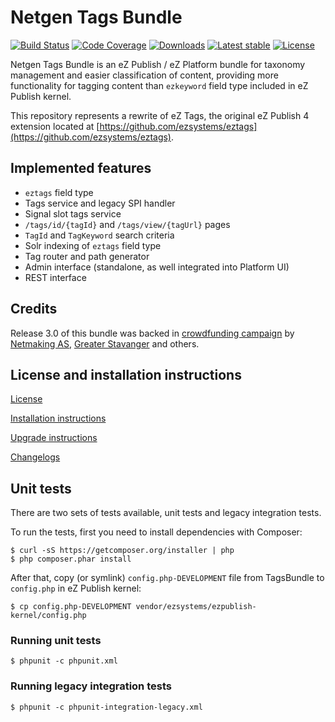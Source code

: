 Netgen Tags Bundle
==================

[![Build Status](https://img.shields.io/travis/netgen/TagsBundle.svg?style=flat-square)](https://travis-ci.org/netgen/TagsBundle)
[![Code Coverage](https://img.shields.io/codecov/c/github/netgen/TagsBundle.svg?style=flat-square)](https://codecov.io/gh/netgen/TagsBundle)
[![Downloads](https://img.shields.io/packagist/dt/netgen/tagsbundle.svg?style=flat-square)](https://packagist.org/packages/netgen/tagsbundle)
[![Latest stable](https://img.shields.io/packagist/v/netgen/tagsbundle.svg?style=flat-square)](https://packagist.org/packages/netgen/tagsbundle)
[![License](https://img.shields.io/packagist/l/netgen/tagsbundle.svg?style=flat-square)](https://packagist.org/packages/netgen/tagsbundle)

Netgen Tags Bundle is an eZ Publish / eZ Platform bundle for taxonomy management and easier classification of content, providing more functionality for tagging content than `ezkeyword` field type included in eZ Publish kernel.

This repository represents a rewrite of eZ Tags, the original eZ Publish 4 extension located at [https://github.com/ezsystems/eztags](https://github.com/ezsystems/eztags).

Implemented features
--------------------

* `eztags` field type
* Tags service and legacy SPI handler
* Signal slot tags service
* `/tags/id/{tagId}` and `/tags/view/{tagUrl}` pages
* `TagId` and `TagKeyword` search criteria
* Solr indexing of `eztags` field type
* Tag router and path generator
* Admin interface (standalone, as well integrated into Platform UI)
* REST interface

Credits
-------

Release 3.0 of this bundle was backed in [crowdfunding campaign](https://www.indiegogo.com/projects/netgen-tags-bundle-support-for-ez-platform-ui--3) by [Netmaking AS](https://netmaking.no), [Greater Stavanger](http://www.greaterstavanger.com) and others.

License and installation instructions
-------------------------------------

[License](LICENSE)

[Installation instructions](Resources/doc/INSTALL.md)

[Upgrade instructions](Resources/doc/UPGRADE.md)

[Changelogs](Resources/doc/)

Unit tests
----------

There are two sets of tests available, unit tests and legacy integration tests.

To run the tests, first you need to install dependencies with Composer:

    $ curl -sS https://getcomposer.org/installer | php
    $ php composer.phar install

After that, copy (or symlink) `config.php-DEVELOPMENT` file from TagsBundle to `config.php` in eZ Publish kernel:

    $ cp config.php-DEVELOPMENT vendor/ezsystems/ezpublish-kernel/config.php

### Running unit tests

    $ phpunit -c phpunit.xml

### Running legacy integration tests

    $ phpunit -c phpunit-integration-legacy.xml
